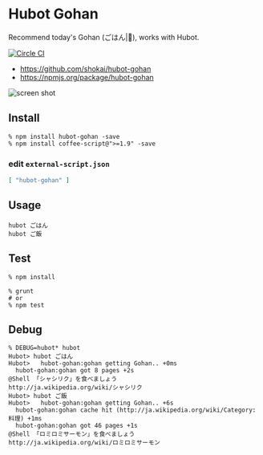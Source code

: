 Hubot Gohan
===========
Recommend today's Gohan (ごはん|🍚), works with Hubot.

[![Circle CI](https://circleci.com/gh/shokai/hubot-gohan.svg?style=svg)](https://circleci.com/gh/shokai/hubot-gohan)

- https://github.com/shokai/hubot-gohan
- https://npmjs.org/package/hubot-gohan

![screen shot](http://i.gyazo.com/1831f7b1e9e3e3afcac8ba1bbaf1a0b0.png)

Install
-------

    % npm install hubot-gohan -save
    % npm install coffee-script@">=1.9" -save


### edit `external-script.json`

```json
[ "hubot-gohan" ]
```

Usage
-----

    hubot ごはん
    hubot ご飯


Test
----

    % npm install

    % grunt
    # or
    % npm test


Debug
-----

    % DEBUG=hubot* hubot
    Hubot> hubot ごはん
    Hubot>   hubot-gohan:gohan getting Gohan.. +0ms
      hubot-gohan:gohan got 8 pages +2s
    @Shell 「シャシリク」を食べましょう
    http://ja.wikipedia.org/wiki/シャシリク
    Hubot> hubot ご飯
    Hubot>   hubot-gohan:gohan getting Gohan.. +6s
      hubot-gohan:gohan cache hit (http://ja.wikipedia.org/wiki/Category:料理) +1ms
      hubot-gohan:gohan got 46 pages +1s
    @Shell 「ロミロミサーモン」を食べましょう
    http://ja.wikipedia.org/wiki/ロミロミサーモン
